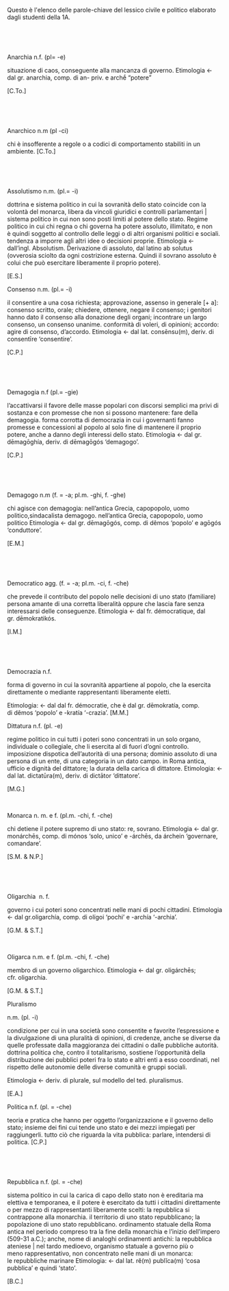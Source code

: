 Questo è l'elenco delle parole-chiave del lessico civile e politico elaborato dagli studenti della 1A.

 

 

Anarchia
n.f. (pl= -e)

situazione di caos, conseguente alla mancanza di governo.
Etimologia ← dal gr. anarchia, comp. di an- priv. e archḗ “potere” 

[C.To.]

 

 

Anarchico
n.m (pl -ci)

chi è insofferente a regole o a codici di comportamento stabiliti in un ambiente.
[C.To.]

 

 

Assolutismo
n.m. (pl.= -i)

dottrina e sistema politico in cui la sovranità dello stato coincide con la volontà del
monarca, libera da vincoli giuridici e controlli parlamentari | sistema politico in cui non sono posti limiti al potere dello stato. Regime politico in cui chi regna o chi governa ha potere assoluto, illimitato, e non è quindi soggetto al controllo delle leggi o di altri organismi politici e sociali.
tendenza a imporre agli altri idee o decisioni proprie.
Etimologia ← dall’ingl. Absolutism. Derivazione di assoluto, dal latino ab solutus (ovverosia sciolto da ogni costrizione esterna. Quindi il sovrano assoluto è colui che può esercitare liberamente il proprio potere).

[E.S.]



Consenso
n.m. (pl.= -i)

il consentire a una cosa richiesta; approvazione, assenso in generale [+ a]: consenso scritto, orale; chiedere, ottenere, negare il consenso; i genitori hanno dato il consenso alla donazione degli organi; incontrare un largo consenso, un consenso unanime.
conformità di voleri, di opinioni; accordo: agire di consenso, d’accordo.
Etimologia ← dal lat. consēnsu(m), deriv. di consentīre ‘consentire’.

[C.P.]

 

 

Demagogia
n.f (pl.= -gie)

l’accattivarsi il favore delle masse popolari con discorsi semplici ma privi di sostanza e con promesse che non si possono mantenere: fare della demagogia.
forma corrotta di democrazia in cui i governanti fanno promesse e concessioni al popolo al solo fine di mantenere il proprio potere, anche a danno degli interessi dello stato.
Etimologia ← dal gr. dēmagōghía, deriv. di dēmagōgós ‘demagogo’.

[C.P.]

 

 

Demagogo
n.m (f. = -a; pl.m. -ghi, f. -ghe)

chi agisce con demagogia: nell’antica Grecia, capopopolo, uomo politico,sindacalista demagogo.
nell’antica Grecia, capopopolo, uomo politico
Etimologia ← dal gr. dēmagōgós, comp. di dêmos ‘popolo’ e agōgós ‘conduttore’.

[E.M.]

 

 

Democratico
agg. (f. = -a; pl.m. -ci, f. -che)

che prevede il contributo del popolo nelle decisioni di uno stato
(familiare) persona amante di una corretta liberalità oppure che lascia fare senza
interessarsi delle conseguenze.
Etimologia ← dal fr. démocratique, dal gr. dēmokratikós.

[I.M.]

 

 

Democrazia
n.f.

forma di governo in cui la sovranità appartiene al popolo, che la esercita direttamente o mediante rappresentanti liberamente eletti.

Etimologia: ← dal dal fr. démocratie, che è dal gr. dēmokratía, comp. di dêmos ‘popolo’ e -kratía ‘-crazia’.
[M.M.]





Dittatura
n.f. (pl. -e)

regime politico in cui tutti i poteri sono concentrati in un solo organo, individuale o collegiale, che li esercita al di fuori d’ogni controllo.
imposizione dispotica dell’autorità di una persona; dominio assoluto di una persona di un ente, di una categoria in un dato campo.
in Roma antica, ufficio e dignità del dittatore; la durata della carica di dittatore.
Etimologia: ← dal lat. dictatūra(m), deriv. di dictātor ‘dittatore’.

[M.G.]

 

Monarca
n. m. e f. (pl.m. -chi, f. -che)

chi detiene il potere supremo di uno stato: re, sovrano.
Etimologia ← dal gr. monárchēs, comp. di mónos ‘solo, unico’ e -árchēs, da árchein ‘governare, comandare’.

[S.M. & N.P.]

 

 

Oligarchia 
n. f.

governo i cui poteri sono concentrati nelle mani di pochi cittadini.
Etimologia ← dal gr.oligarchía, comp. di olígoi ‘pochi’ e -archía ‘-archia’.

[G.M. & S.T.]

 

Oligarca
n.m. e f. (pl.m. -chi, f. -che)

membro di un governo oligarchico.
Etimologia ← dal gr. oligárchēs; cfr. oligarchia.

[G.M. & S.T.]





Pluralismo

n.m. (pl. -i)

condizione per cui in una società sono consentite e favorite l’espressione e la divulgazione di una pluralità di opinioni, di credenze, anche se diverse da quelle professate dalla maggioranza dei cittadini o dalle pubbliche autorità.
dottrina politica che, contro il totalitarismo, sostiene l’opportunità della distribuzione dei pubblici poteri fra lo stato e altri enti a esso coordinati, nel rispetto delle autonomie delle diverse comunità e gruppi sociali.

Etimologia ← deriv. di plurale, sul modello del ted. pluralismus.

[E.A.]





Politica
n.f. (pl. = -che)

teoria e pratica che hanno per oggetto l’organizzazione e il governo dello stato; insieme dei fini cui tende uno stato e dei mezzi impiegati per raggiungerli.
tutto ciò che riguarda la vita pubblica: parlare, intendersi di politica.
[C.P.]

 

 

Repubblica
n.f. (pl. = -che)

sistema politico in cui la carica di capo dello stato non è ereditaria ma elettiva e temporanea, e il potere è esercitato da tutti i cittadini direttamente o per mezzo di rappresentanti liberamente scelti: la repubblica si contrappone alla monarchia.
il territorio di uno stato repubblicano; la popolazione di uno stato repubblicano.
ordinamento statuale della Roma antica nel periodo compreso tra la fine della monarchia e l’inizio dell’impero (509-31 a.C.); anche, nome di analoghi ordinamenti antichi: la repubblica ateniese | nel tardo medioevo, organismo statuale a governo più o meno rappresentativo, non concentrato nelle mani di un monarca: le repubbliche marinare
Etimologia: ← dal lat. rĕ(m) publĭca(m) ‘cosa pubblica’ e quindi ‘stato’.

[B.C.]

 

 

 

 

